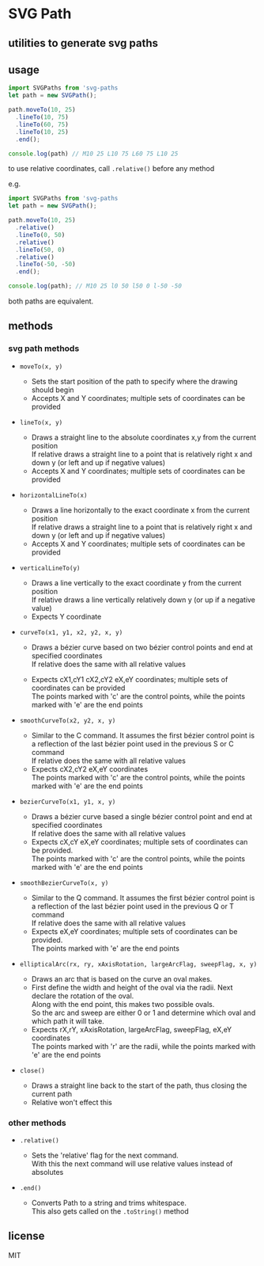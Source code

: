 # SVG Path

## utilities to generate svg paths

## usage

```js
import SVGPaths from 'svg-paths
let path = new SVGPath();

path.moveTo(10, 25)
  .lineTo(10, 75)
  .lineTo(60, 75)
  .lineTo(10, 25)
  .end();

console.log(path) // M10 25 L10 75 L60 75 L10 25

```

to use relative coordinates, call `.relative()` before any method

e.g.

```js
import SVGPaths from 'svg-paths
let path = new SVGPath();

path.moveTo(10, 25)
  .relative()
  .lineTo(0, 50)
  .relative()
  .lineTo(50, 0)
  .relative()
  .lineTo(-50, -50)
  .end();

console.log(path); // M10 25 l0 50 l50 0 l-50 -50
```

both paths are equivalent.

## methods

### svg path methods

- `moveTo(x, y)`
  - Sets the start position of the path to specify where the drawing should begin
  - Accepts X and Y coordinates; multiple sets of coordinates can be provided
- `lineTo(x, y)`
  - Draws a straight line to the absolute coordinates x,y from the current position  
    If relative draws a straight line to a point that is relatively right x and down y (or left and up if negative values)
  - Accepts X and Y coordinates; multiple sets of coordinates can be provided
- `horizontalLineTo(x)`
  - Draws a line horizontally to the exact coordinate x from the current position  
    If relative draws a straight line to a point that is relatively right x and down y (or left and up if negative values)
  - Accepts X and Y coordinates; multiple sets of coordinates can be provided
- `verticalLineTo(y)`
  - Draws a line vertically to the exact coordinate y from the current position  
    If relative draws a line vertically relatively down y (or up if a negative value)
  - Expects Y coordinate
- `curveTo(x1, y1, x2, y2, x, y)`

  - Draws a bézier curve based on two bézier control points and end at specified coordinates  
    If relative does the same with all relative values

  - Expects cX1,cY1 cX2,cY2 eX,eY coordinates; multiple sets of coordinates can be provided  
    The points marked with 'c' are the control points, while the points marked with 'e' are the end points

- `smoothCurveTo(x2, y2, x, y)`

  - Similar to the C command. It assumes the first bézier control point is a reflection of the last bézier point used in the previous S or C command  
    If relative does the same with all relative values
  - Expects cX2,cY2 eX,eY coordinates  
    The points marked with 'c' are the control points, while the points marked with 'e' are the end points

- `bezierCurveTo(x1, y1, x, y)`

  - Draws a bézier curve based a single bézier control point and end at specified coordinates  
    If relative does the same with all relative values
  - Expects cX,cY eX,eY coordinates; multiple sets of coordinates can be provided.  
    The points marked with 'c' are the control points, while the points marked with 'e' are the end points

- `smoothBezierCurveTo(x, y)`

  - Similar to the Q command. It assumes the first bézier control point is a reflection of the last bézier point used in the previous Q or T command  
    If relative does the same with all relative values
  - Expects eX,eY coordinates; multiple sets of coordinates can be provided.  
    The points marked with 'e' are the end points

- `ellipticalArc(rx, ry, xAxisRotation, largeArcFlag, sweepFlag, x, y)`

  - Draws an arc that is based on the curve an oval makes.
  - First define the width and height of the oval via the radii. Next declare the rotation of the oval.  
    Along with the end point, this makes two possible ovals.  
    So the arc and sweep are either 0 or 1 and determine which oval and which path it will take.
  - Expects rX,rY, xAxisRotation, largeArcFlag, sweepFlag, eX,eY coordinates  
    The points marked with 'r' are the radii, while the points marked with 'e' are the end points

- `close()`
  - Draws a straight line back to the start of the path, thus closing the current path
  - Relative won't effect this

### other methods

- `.relative()`

  - Sets the 'relative' flag for the next command.  
    With this the next command will use relative values instead of absolutes

- `.end()`
  - Converts Path to a string and trims whitespace.  
    This also gets called on the `.toString()` method

## license

MIT
